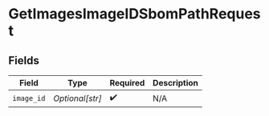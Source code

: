 # GetImagesImageIDSbomPathRequest


## Fields

| Field              | Type               | Required           | Description        |
| ------------------ | ------------------ | ------------------ | ------------------ |
| `image_id`         | *Optional[str]*    | :heavy_check_mark: | N/A                |